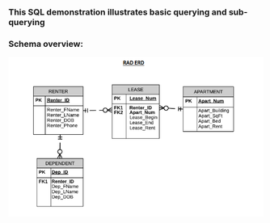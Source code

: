 ### This SQL demonstration illustrates basic querying and sub-querying
### Schema overview: 
![Schema](./Table%20Information.png)
